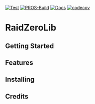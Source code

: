 [![Test](https://github.com/Ryan4253/RaidZeroLib/actions/workflows/test.yml/badge.svg)](https://github.com/Ryan4253/RaidZeroLib/actions/workflows/test.yml)
[![PROS-Build](https://github.com/Ryan4253/RaidZeroLib/actions/workflows/pros.yml/badge.svg)](https://github.com/Ryan4253/RaidZeroLib/actions/workflows/pros.yml)
[![Docs](https://github.com/Ryan4253/RaidZeroLib/actions/workflows/docs.yml/badge.svg)](https://github.com/Ryan4253/RaidZeroLib/actions/workflows/docs.yml)
[![codecov](https://codecov.io/gh/Ryan4253/RaidZeroLib/graph/badge.svg?token=624PUXE5IV)](https://codecov.io/gh/Ryan4253/RaidZeroLib)

# RaidZeroLib

## Getting Started

## Features

## Installing

## Credits
